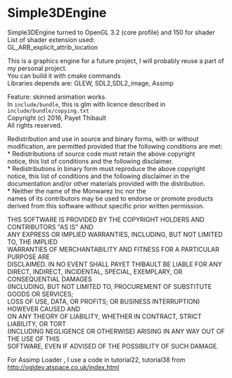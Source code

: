 Simple3DEngine
=============
Simple3DEngine turned to OpenGL 3.2 (core profile) and 150 for shader <br/>
List of shader extension used:<br/>
GL_ARB_explicit_attrib_location <br/>

This is a graphics engine for a future project,
I will probably reuse a part of my personal project.<br/>
You can build it with cmake commands<br/>
Libraries depends are: GLEW, SDL2,SDL2_image, Assimp <br/>

Feature: skinned animation works. <br/>
In `include/bundle`, this is glm with licence described in `include/bundle/copying.txt` <br/>
Copyright (c) 2016, Payet Thibault<br/>
All rights reserved.<br/>

Redistribution and use in source and binary forms, with or without<br/>
modification, are permitted provided that the following conditions are met:<br/>
    * Redistributions of source code must retain the above copyright<br/>
      notice, this list of conditions and the following disclaimer.<br/>
    * Redistributions in binary form must reproduce the above copyright<br/>
      notice, this list of conditions and the following disclaimer in the <br/>
      documentation and/or other materials provided with the distribution.<br/>
    * Neither the name of the Monwarez Inc nor the<br/>
      names of its contributors may be used to endorse or promote products<br/>
      derived from this software without specific prior written permission.<br/>

THIS SOFTWARE IS PROVIDED BY THE COPYRIGHT HOLDERS AND CONTRIBUTORS "AS IS" AND<br/>
ANY EXPRESS OR IMPLIED WARRANTIES, INCLUDING, BUT NOT LIMITED TO, THE IMPLIED<br/>
WARRANTIES OF MERCHANTABILITY AND FITNESS FOR A PARTICULAR PURPOSE ARE<br/>
DISCLAIMED. IN NO EVENT SHALL PAYET THIBAULT BE LIABLE FOR ANY<br/>
DIRECT, INDIRECT, INCIDENTAL, SPECIAL, EXEMPLARY, OR CONSEQUENTIAL DAMAGES<br/>
(INCLUDING, BUT NOT LIMITED TO, PROCUREMENT OF SUBSTITUTE GOODS OR SERVICES;<br/>
LOSS OF USE, DATA, OR PROFITS; OR BUSINESS INTERRUPTION) HOWEVER CAUSED AND<br/>
ON ANY THEORY OF LIABILITY, WHETHER IN CONTRACT, STRICT LIABILITY, OR TORT<br/>
(INCLUDING NEGLIGENCE OR OTHERWISE) ARISING IN ANY WAY OUT OF THE USE OF THIS<br/>
SOFTWARE, EVEN IF ADVISED OF THE POSSIBILITY OF SUCH DAMAGE.<br/>

For Assimp Loader , I use a code in tutorial22, tutorial38 from <http://ogldev.atspace.co.uk/index.html>
